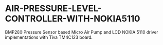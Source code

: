 # AIR-PRESSURE-LEVEL-CONTROLLER-WITH-NOKIA5110
BMP280 Pressure Sensor based Micro Air Pump and LCD NOKIA 5110 driver implementations with Tiva TM4C123 board.
